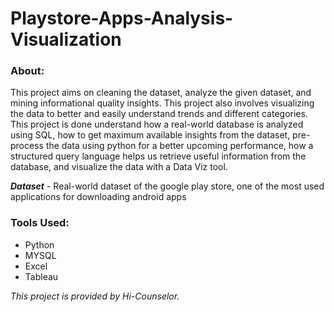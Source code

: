 # Playstore-Apps-Analysis-Visualization

### About:
This project aims on cleaning the dataset, analyze the given dataset, and mining informational quality insights. This project also involves visualizing the data to better and easily understand trends and different categories. This project is done understand how a real-world database is analyzed using SQL, how to get maximum available insights from the dataset, pre-process the data using python for a better upcoming performance, how a structured query language helps us retrieve useful information from the database, and visualize the data with a Data Viz tool.

<b>*Dataset*</b> - Real-world dataset of the google play store, one of the most used applications for downloading android apps

### Tools Used:
<ul>
  <li>Python</li>
  <li>MYSQL</li>
  <li>Excel</li>
  <li>Tableau</li>
</ul>
 
*This project is provided by Hi-Counselor.*
